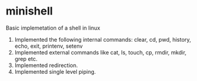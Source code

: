 # minishell
Basic implemetation of a shell in linux

1. Implemented the following internal commands: clear, cd, pwd, history, echo, exit, printenv, setenv
2. Implemented external commands like cat, ls, touch, cp, rmdir, mkdir, grep etc.
3. Implemented redirection.
4. Implemented single level piping. 
